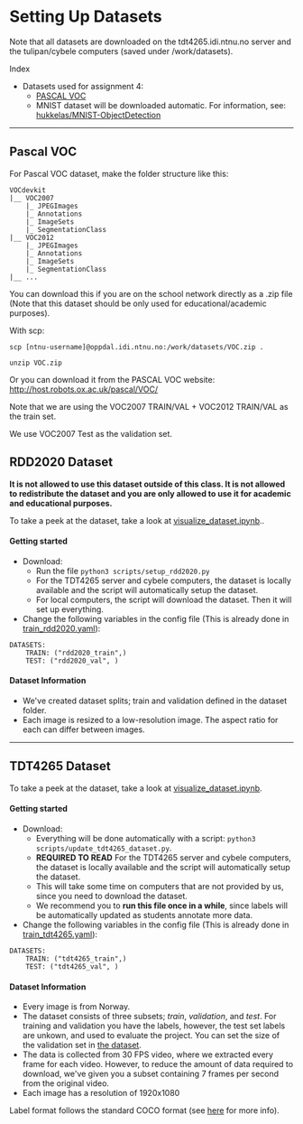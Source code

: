 # Setting Up Datasets
Note that all datasets are downloaded on the tdt4265.idi.ntnu.no server and the tulipan/cybele computers (saved under /work/datasets).


Index
- Datasets used for assignment 4:
    - [PASCAL VOC](#pascal-voc)
    - MNIST dataset will be downloaded automatic. For information, see: [hukkelas/MNIST-ObjectDetection](github.com/hukkelas/MNIST-ObjectDetection)

---

## Pascal VOC
For Pascal VOC dataset, make the folder structure like this:
```
VOCdevkit
|__ VOC2007
    |_ JPEGImages
    |_ Annotations
    |_ ImageSets
    |_ SegmentationClass
|__ VOC2012
    |_ JPEGImages
    |_ Annotations
    |_ ImageSets
    |_ SegmentationClass
|__ ...
```

You can download this if you are on the school network directly as a .zip file (Note that this dataset should be only used for educational/academic purposes).

With scp: 
```
scp [ntnu-username]@oppdal.idi.ntnu.no:/work/datasets/VOC.zip .

unzip VOC.zip
```


Or you can download it from the PASCAL VOC website:
http://host.robots.ox.ac.uk/pascal/VOC/

Note that we are using the VOC2007 TRAIN/VAL + VOC2012 TRAIN/VAL as the train set.

We use VOC2007 Test as the validation set.




## RDD2020 Dataset
**It is not allowed to use this dataset outside of this class. It is not allowed to redistribute the dataset and you are only allowed to use it for academic and educational purposes.**

To take a peek at the dataset, take a look at [visualize_dataset.ipynb](../visualize_dataset.ipynb)..

#### Getting started

- Download:
    - Run the file `python3 scripts/setup_rdd2020.py`
    - For the TDT4265 server and cybele computers, the dataset is locally available and the script will automatically setup the dataset.
    - For local computers, the script will download the dataset. Then it will set up everything.
- Change the following variables in the config file (This is already done in [train_rdd2020.yaml](../configs/train_rdd2020.yaml)):
```
DATASETS:
    TRAIN: ("rdd2020_train",)
    TEST: ("rdd2020_val", )
```

#### Dataset Information
- We've created dataset splits; train and validation defined in the dataset folder.
- Each image is resized to a low-resolution image. The aspect ratio for each can differ between images.

---

## TDT4265 Dataset
To take a peek at the dataset, take a look at [visualize_dataset.ipynb](../visualize_dataset.ipynb).

#### Getting started
- Download:
    - Everything will be done automatically with a script:  `python3 scripts/update_tdt4265_dataset.py`.
    - **REQUIRED TO READ** For the TDT4265 server and cybele computers, the dataset is locally available and the script will automatically setup the dataset.
    - This will take some time on computers that are not provided by us, since you need to download the dataset.
    - We recommend you to **run this file once in a while**, since labels will be automatically updated as students annotate more data.
- Change the following variables in the config file (This is already done in [train_tdt4265.yaml](../configs/train_tdt4265.yaml)):
```
DATASETS:
    TRAIN: ("tdt4265_train",)
    TEST: ("tdt4265_val", )
```

#### Dataset Information
- Every image is from Norway.
- The dataset consists of three subsets; *train*, *validation*, and *test*. For training and validation you have the labels, however, the test set labels are unkown, and used to evaluate the project.
You can set the size of the validation set in [the dataset](../ssd/data/datasets/tdt4265.py).
- The data is collected from 30 FPS video, where we extracted every frame for each video. However, to reduce the amount of data required to download, we've given you a subset containing 7 frames per second from the original video.
- Each image has a resolution of 1920x1080

Label format follows the standard COCO format (see  [here](https://www.immersivelimit.com/tutorials/create-coco-annotations-from-scratch) for more info).

